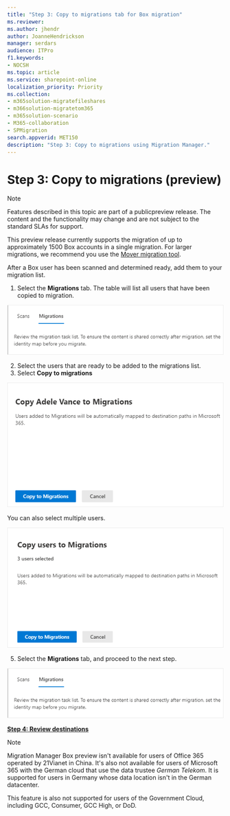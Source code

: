 ```yaml
---
title: "Step 3: Copy to migrations tab for Box migration"
ms.reviewer: 
ms.author: jhendr
author: JoanneHendrickson
manager: serdars
audience: ITPro
f1.keywords:
- NOCSH
ms.topic: article
ms.service: sharepoint-online
localization_priority: Priority
ms.collection:
- m365solution-migratefileshares
- m366solution-migratetom365
- m365solution-scenario 
- M365-collaboration
- SPMigration
search.appverid: MET150
description: "Step 3: Copy to migrations using Migration Manager."
---
```


# Step 3: Copy to migrations (preview)

>[!Note]
> Features described in this topic are part of a publicpreview release. The content and the functionality may change and are not subject to the standard SLAs for support.
>
>This preview release currently supports the migration of up to approximately 1500 Box accounts in a single migration. For larger migrations, we recommend you use the [Mover migration tool](https://Mover.io).



 After a Box user has been scanned and determined ready, add them to your migration list.  

1. Select the **Migrations** tab. The table will list all users that have been copied to migration.

![Migrations tab](media/mm-box-migration-tab.png)

2. Select the users that are ready to be added to the migrations list.
3. Select **Copy to migrations**


![Box copy to migrations confirm](media/mm-box-copy-migrations-confirm.png)

 You can also select multiple users.

![Box copy to migration multiple users](media/mm-box-copy-migrations-multiple-confirm.png)


5. Select the **Migrations** tab, and proceed to the next step.

![Migrations tab](media/mm-box-migration-tab.png)


[**Step 4: Review destinations**](mm-box-step4-review-destinations.md)


>[!NOTE]
>Migration Manager Box preview isn't available for users of Office 365 operated by 21Vianet in China. It's also not available for users of Microsoft 365 with the German cloud that use the data trustee *German Telekom*. It is supported for users in Germany whose data location isn't in the German datacenter.
>
> This feature is also not supported for users of the Government Cloud, including GCC, Consumer, GCC High, or DoD.